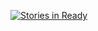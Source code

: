 [![Stories in Ready](https://badge.waffle.io/inJeans/miThesis.png?label=ready&title=Ready)](https://waffle.io/inJeans/miThesis)

